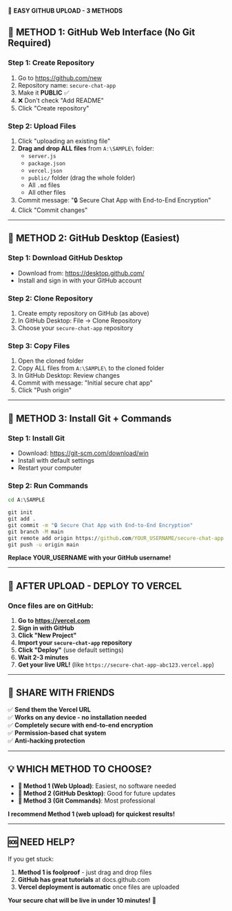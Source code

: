 🚀 **EASY GITHUB UPLOAD - 3 METHODS**

## 🎯 **METHOD 1: GitHub Web Interface (No Git Required)**

### Step 1: Create Repository
1. Go to https://github.com/new
2. Repository name: `secure-chat-app`
3. Make it **PUBLIC** ✅
4. ❌ Don't check "Add README"
5. Click "Create repository"

### Step 2: Upload Files
1. Click "uploading an existing file"
2. **Drag and drop ALL files** from `A:\SAMPLE\` folder:
   - `server.js`
   - `package.json`
   - `vercel.json`
   - `public/` folder (drag the whole folder)
   - All `.md` files
   - All other files
3. Commit message: "🔒 Secure Chat App with End-to-End Encryption"
4. Click "Commit changes"

---

## 🎯 **METHOD 2: GitHub Desktop (Easiest)**

### Step 1: Download GitHub Desktop
- Download from: https://desktop.github.com/
- Install and sign in with your GitHub account

### Step 2: Clone Repository
1. Create empty repository on GitHub (as above)
2. In GitHub Desktop: File → Clone Repository
3. Choose your `secure-chat-app` repository

### Step 3: Copy Files
1. Open the cloned folder
2. Copy ALL files from `A:\SAMPLE\` to the cloned folder
3. In GitHub Desktop: Review changes
4. Commit with message: "Initial secure chat app"
5. Click "Push origin"

---

## 🎯 **METHOD 3: Install Git + Commands**

### Step 1: Install Git
- Download: https://git-scm.com/download/win
- Install with default settings
- Restart your computer

### Step 2: Run Commands
```cmd
cd A:\SAMPLE

git init
git add .
git commit -m "🔒 Secure Chat App with End-to-End Encryption"
git branch -M main
git remote add origin https://github.com/YOUR_USERNAME/secure-chat-app.git
git push -u origin main
```

**Replace YOUR_USERNAME with your GitHub username!**

---

## 🚀 **AFTER UPLOAD - DEPLOY TO VERCEL**

### Once files are on GitHub:

1. **Go to https://vercel.com**
2. **Sign in with GitHub**
3. **Click "New Project"**
4. **Import your `secure-chat-app` repository**
5. **Click "Deploy"** (use default settings)
6. **Wait 2-3 minutes**
7. **Get your live URL!** (like `https://secure-chat-app-abc123.vercel.app`)

---

## 📱 **SHARE WITH FRIENDS**

✅ **Send them the Vercel URL**  
✅ **Works on any device - no installation needed**  
✅ **Completely secure with end-to-end encryption**  
✅ **Permission-based chat system**  
✅ **Anti-hacking protection**  

---

## 💡 **WHICH METHOD TO CHOOSE?**

- **🥇 Method 1 (Web Upload)**: Easiest, no software needed
- **🥈 Method 2 (GitHub Desktop)**: Good for future updates
- **🥉 Method 3 (Git Commands)**: Most professional

**I recommend Method 1 (web upload) for quickest results!**

---

## 🆘 **NEED HELP?**

If you get stuck:
1. **Method 1 is foolproof** - just drag and drop files
2. **GitHub has great tutorials** at docs.github.com
3. **Vercel deployment is automatic** once files are uploaded

**Your secure chat will be live in under 10 minutes!** 🎉